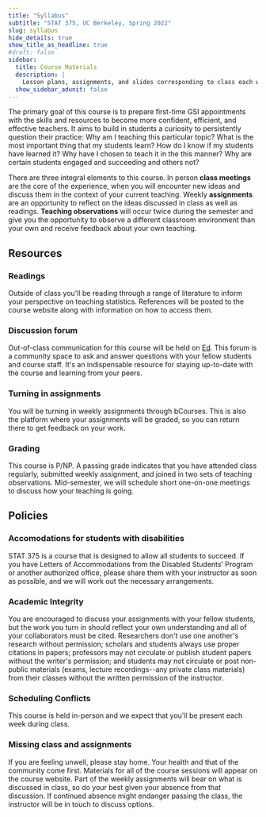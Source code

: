 ```yaml
---
title: "Syllabus"
subtitle: "STAT 375, UC Berkeley, Spring 2022"
slug: syllabus
hide_details: true
show_title_as_headline: true
#draft: false
sidebar:
  title: Course Materials
  description: |
    Lesson plans, assignments, and slides corresponding to class each week.
  show_sidebar_adunit: false
---
```


The primary goal of this course is to prepare first-time GSI appointments with the skills and resources to become more confident, efficient, and effective teachers. It aims to build in students a curiosity to persistently question their practice: Why am I teaching this particular topic? What is the most important thing that my students learn? How do I know if my students have learned it? Why have I chosen to teach it in the this manner? Why are certain students engaged and succeeding and others not?

There are three integral elements to this course. In person **class meetings** are the core of the experience, when you will encounter new ideas and discuss them in the context of your current teaching. Weekly **assignments** are an opportunity to reflect on the ideas discussed in class as well as readings. **Teaching observations** will occur twice during the semester and give you the opportunity to observe a different classroom environment than your own and receive feedback about your own teaching.

## Resources

### Readings

Outside of class you'll be reading through a range of literature to inform your perspective on teaching statistics. References will be posted to the course website along with information on how to access them.

### Discussion forum

Out-of-class communication for this course will be held on [Ed](https://edstem.org).  This forum is a community space to ask and answer questions with your fellow students and course staff. It's an indispensable resource for staying up-to-date with the course and learning from your peers.

### Turning in assignments

You will be turning in weekly assignments through bCourses. This is also the platform where your assignments will be graded, so you can return there to get feedback on your work.

### Grading

This course is P/NP. A passing grade indicates that you have attended class regularly, submitted weekly assignment, and joined in two sets of teaching observations. Mid-semester, we will schedule short one-on-one meetings to discuss how your teaching is going.

## Policies

### Accomodations for students with disabilities

STAT 375 is a course that is designed to allow all students to succeed.  If you have Letters of Accommodations from the Disabled Students’ Program or another authorized office, please share them with your instructor as soon as possible, and we will work out the necessary arrangements.

### Academic Integrity

You are encouraged to discuss your assignments with your fellow students, but the work you turn in should reflect your own understanding and all of your collaborators must be cited. Researchers don't use one another's research without permission; scholars and students always use proper citations in papers; professors may not circulate or publish student papers without the writer's permission; and students may not circulate or post non-public materials (exams, lecture recordings--any private class materials) from their classes without the written permission of the instructor.

### Scheduling Conflicts

This course is held in-person and we expect that you'll be present each week during class.

### Missing class and assignments

If you are feeling unwell, please stay home. Your health and that of the community come first. Materials for all of the course sessions will appear on the course website. Part of the weekly assignments will bear on what is discussed in class, so do your best given your absence from that discussion. If continued absence might endanger passing the class, the instructor will be in touch to discuss options.